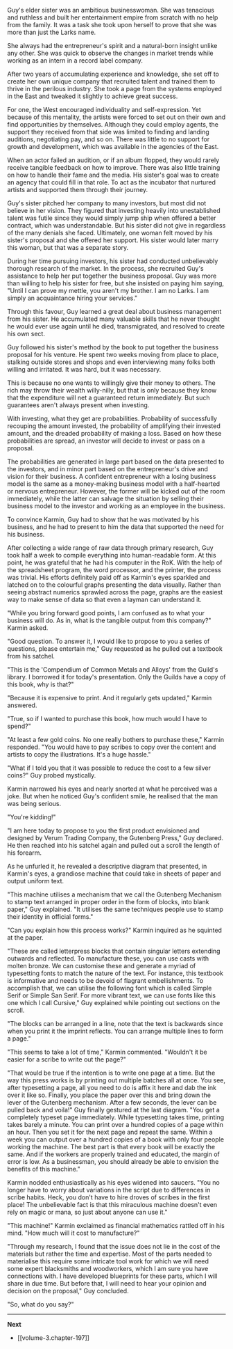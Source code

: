
Guy's elder sister was an ambitious businesswoman. She was tenacious and ruthless and built her entertainment empire from scratch with no help from the family. It was a task she took upon herself to prove that she was more than just the Larks name.

She always had the entrepreneur's spirit and a natural-born insight unlike any other. She was quick to observe the changes in market trends while working as an intern in a record label company.

After two years of accumulating experience and knowledge, she set off to create her own unique company that recruited talent and trained them to thrive in the perilous industry. She took a page from the systems employed in the East and tweaked it slightly to achieve great success.

For one, the West encouraged individuality and self-expression. Yet because of this mentality, the artists were forced to set out on their own and find opportunities by themselves. Although they could employ agents, the support they received from that side was limited to finding and landing auditions, negotiating pay, and so on. There was little to no support for growth and development, which was available in the agencies of the East.

When an actor failed an audition, or if an album flopped, they would rarely receive tangible feedback on how to improve. There was also little training on how to handle their fame and the media. His sister's goal was to create an agency that could fill in that role. To act as the incubator that nurtured artists and supported them through their journey. 

Guy's sister pitched her company to many investors, but most did not believe in her vision. They figured that investing heavily into unestablished talent was futile since they would simply jump ship when offered a better contract, which was understandable. But his sister did not give in regardless of the many denials she faced. Ultimately, one woman felt moved by his sister's proposal and she offered her support. His sister would later marry this woman, but that was a separate story.

During her time pursuing investors, his sister had conducted unbelievably thorough research of the market. In the process, she recruited Guy's assistance to help her put together the business proposal. Guy was more than willing to help his sister for free, but she insisted on paying him saying, "Until I can prove my mettle, you aren't my brother. I am no Larks. I am simply an acquaintance hiring your services."

Through this favour, Guy learned a great deal about business management from his sister. He accumulated many valuable skills that he never thought he would ever use again until he died, transmigrated, and resolved to create his own sect.

Guy followed his sister's method by the book to put together the business proposal for his venture. He spent two weeks moving from place to place, stalking outside stores and shops and even interviewing many folks both willing and irritated. It was hard, but it was necessary. 

This is because no one wants to willingly give their money to others. The rich may throw their wealth willy-nilly, but that is only because they know that the expenditure will net a guaranteed return immediately. But such guarantees aren't always present when investing.

With investing, what they get are probabilities. Probability of successfully recouping the amount invested, the probability of amplifying their invested amount, and the dreaded probability of making a loss. Based on how these probabilities are spread, an investor will decide to invest or pass on a proposal.

The probabilities are generated in large part based on the data presented to the investors, and in minor part based on the entrepreneur's drive and vision for their business. A confident entrepreneur with a losing business model is the same as a money-making business model with a half-hearted or nervous entrepreneur. However, the former will be kicked out of the room immediately, while the latter can salvage the situation by selling their business model to the investor and working as an employee in the business.

To convince Karmin, Guy had to show that he was motivated by his business, and he had to present to him the data that supported the need for his business.

After collecting a wide range of raw data through primary research, Guy took half a week to compile everything into human-readable form. At this point, he was grateful that he had his computer in the RoK. With the help of the spreadsheet program, the word processor, and the printer, the process was trivial. His efforts definitely paid off as Karmin's eyes sparkled and latched on to the colourful graphs presenting the data visually. Rather than seeing abstract numerics sprawled across the page, graphs are the easiest way to make sense of data so that even a layman can understand it.

"While you bring forward good points, I am confused as to what your business will do. As in, what is the tangible output from this company?" Karmin asked.

"Good question. To answer it, I would like to propose to you a series of questions, please entertain me," Guy requested as he pulled out a textbook from his satchel.

"This is the 'Compendium of Common Metals and Alloys' from the Guild's library. I borrowed it for today's presentation. Only the Guilds have a copy of this book, why is that?"

"Because it is expensive to print. And it regularly gets updated," Karmin answered.

"True, so if I wanted to purchase this book, how much would I have to spend?"

"At least a few gold coins. No one really bothers to purchase these," Karmin responded. "You would have to pay scribes to copy over the content and artists to copy the illustrations. It's a huge hassle."

"What if I told you that it was possible to reduce the cost to a few silver coins?" Guy probed mystically.

Karmin narrowed his eyes and nearly snorted at what he perceived was a joke. But when he noticed Guy's confident smile, he realised that the man was being serious.

"You're kidding!"

"I am here today to propose to you the first product envisioned and designed by Verum Trading Company, the Gutenberg Press," Guy declared. He then reached into his satchel again and pulled out a scroll the length of his forearm.

As he unfurled it, he revealed a descriptive diagram that presented, in Karmin's eyes, a grandiose machine that could take in sheets of paper and output uniform text.

"This machine utilises a mechanism that we call the Gutenberg Mechanism to stamp text arranged in proper order in the form of blocks, into blank paper," Guy explained. "It utilises the same techniques people use to stamp their identity in official forms."

"Can you explain how this process works?" Karmin inquired as he squinted at the paper.

"These are called letterpress blocks that contain singular letters extending outwards and reflected. To manufacture these, you can use casts with molten bronze. We can customise these and generate a myriad of typesetting fonts to match the nature of the text. For instance, this textbook is informative and needs to be devoid of flagrant embellishments. To accomplish that, we can utilise the following font which is called Simple Serif or Simple San Serif. For more vibrant text, we can use fonts like this one which I call Cursive," Guy explained while pointing out sections on the scroll.

"The blocks can be arranged in a line, note that the text is backwards since when you print it the imprint reflects. You can arrange multiple lines to form a page."

"This seems to take a lot of time," Karmin commented. "Wouldn't it be easier for a scribe to write out the page?"

"That would be true if the intention is to write one page at a time. But the way this press works is by printing out multiple batches all at once. You see, after typesetting a page, all you need to do is affix it here and dab the ink over it like so. Finally, you place the paper over this and bring down the lever of the Gutenberg mechanism. After a few seconds, the lever can be pulled back and voila!" Guy finally gestured at the last diagram. "You get a completely typeset page immediately. While typesetting takes time, printing takes barely a minute. You can print over a hundred copies of a page within an hour. Then you set it for the next page and repeat the same. Within a week you can output over a hundred copies of a book with only four people working the machine. The best part is that every book will be exactly the same. And if the workers are properly trained and educated, the margin of error is low. As a businessman, you should already be able to envision the benefits of this machine."

Karmin nodded enthusiastically as his eyes widened into saucers. "You no longer have to worry about variations in the script due to differences in scribe habits. Heck, you don't have to hire droves of scribes in the first place! The unbelievable fact is that this miraculous machine doesn't even rely on magic or mana, so just about anyone can use it."

"This machine!" Karmin exclaimed as financial mathematics rattled off in his mind. "How much will it cost to manufacture?"

"Through my research, I found that the issue does not lie in the cost of the materials but rather the time and expertise. Most of the parts needed to materialise this require some intricate tool work for which we will need some expert blacksmiths and woodworkers, which I am sure you have connections with. I have developed blueprints for these parts, which I will share in due time. But before that, I will need to hear your opinion and decision on the proposal," Guy concluded.

"So, what do you say?"

____

**Next**
* [[volume-3.chapter-197]]